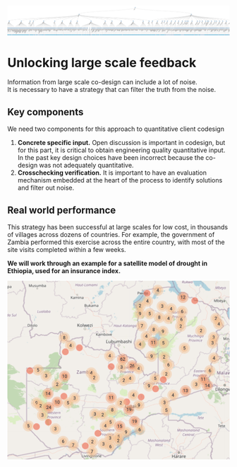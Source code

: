 ![](assets/images/ZambiaCrowdTree.png)

# Unlocking large scale feedback

Information from large scale co-design can include a lot of noise.  
It is necessary to have a strategy that can filter the truth from the noise.

## Key components

We need two components for this approach to quantitative client codesign

1. **Concrete specific input.** Open discussion is important in codesign, 
but for this part, it is critical to obtain engineering quality quantitative input. In the past
key design choices have been incorrect because the co-design was not adequately quantitative.
2. **Crosschecking verification.** It is important to have an evaluation mechanism embedded at the heart of the process to identify solutions and filter out noise.

## Real world performance

This strategy has been successful at large scales for low cost, in thousands of villages across dozens of countries. For example, the government of Zambia performed this exercise across the entire country, with most of the site visits completed within a few weeks.

**We will work through an example for a satellite model of drought in Ethiopia, used for an insurance index.**

![](assets/images/Zambiacrowdmap.png)

